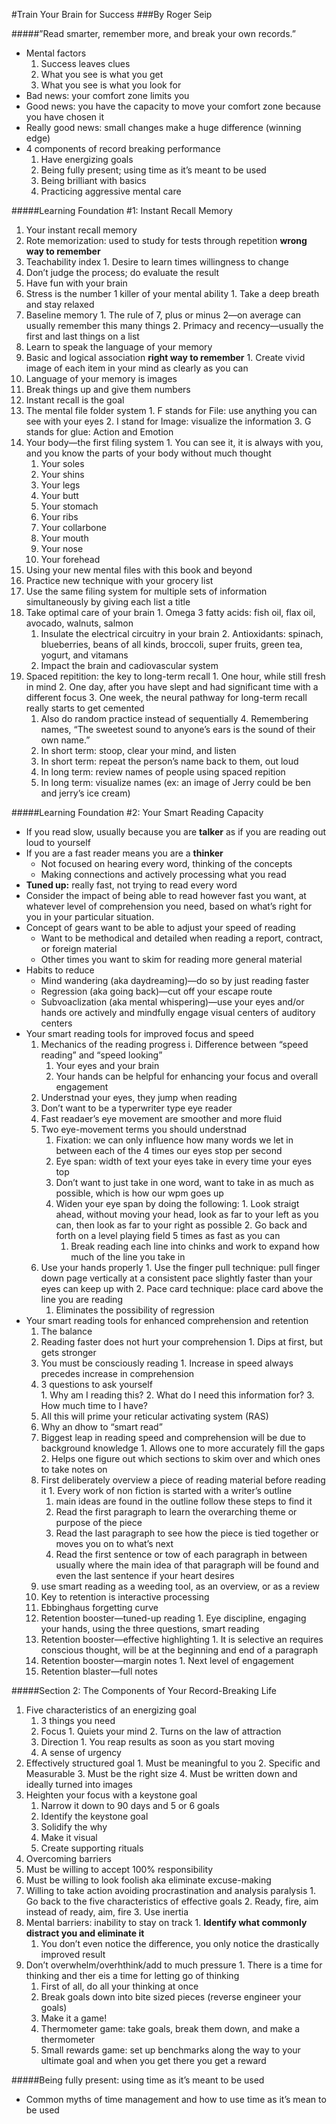 #Train Your Brain for Success
###By Roger Seip

#####”Read smarter, remember more, and break your own records.”
* Mental factors
  1. Success leaves clues
  2. What you see is what you get
  3. What you see is what you look for
* Bad news: your comfort zone limits you
* Good news: you have the capacity to move your comfort zone because you have chosen it
* Really good news: small changes make a huge difference (winning edge)
* 4 components of record breaking performance
  1. Have energizing goals
  2. Being fully present; using time as it’s meant to be used
  3. Being brilliant with basics
  4. Practicing aggressive mental care

#####Learning Foundation #1: Instant Recall Memory
1. Your instant recall memory
  1. Rote memorization: used to study for tests through repetition **wrong way to remember**
  2. Teachability index
    1. Desire to learn times willingness to change
  3. Don’t judge the process; do evaluate the result
  4. Have fun with your brain
  5. Stress is the number 1 killer of your mental ability
    1. Take a deep breath and stay relaxed
  6. Baseline memory
    1. The rule of 7, plus or minus 2—on average can usually remember this many things
    2. Primacy and recency—usually the first and last things on a list
2. Learn to speak the language of your memory
  1. Basic and logical association **right way to remember**
    1. Create vivid image of each item in your mind as clearly as you can
  2. Language of your memory is images
  3. Break things up and give them numbers
  4. Instant recall is the goal
  5. The mental file folder system
    1. F stands for File: use anything you can see with your eyes
    2. I stand for Image: visualize the information
    3. G stands for glue: Action and Emotion
  6. Your body—the first filing system
    1. You can see it, it is always with you, and you know the parts of your body without much thought
      1. Your soles
      2. Your shins
      3. Your legs
      4. Your butt
      5. Your stomach
      6. Your ribs
      7. Your collarbone
      8. Your mouth
      9. Your nose
      10. Your forehead
3. Using your new mental files with this book and beyond
  1. Practice new technique with your grocery list
  2. Use the same filing system for multiple sets of information simultaneously by giving each list a title
  3. Take optimal care of your brain
    1. Omega 3 fatty acids: fish oil, flax oil, avocado, walnuts, salmon
      1. Insulate the electrical circuitry in your brain
    2. Antioxidants: spinach, blueberries, beans of all kinds, broccoli, super fruits, green tea, yogurt, and vitamans
      1. Impact the brain and cadiovascular system
  4. Spaced repitition: the key to long-term recall
    1. One hour, while still fresh in mind
    2. One day, after you have slept and had significant time with a different focus
    3. One week, the neural pathway for long-term recall really starts to get cemented
      1. Also do random practice instead of sequentially
    4.  Remembering names, “The sweetest sound to anyone’s ears is the sound of their own name.”
      1. In short term: stoop, clear your mind, and listen
      2. In short term: repeat the person’s name back to them, out loud
      3. In long term: review names of people using spaced repition
      4. In long term: visualize names (ex: an image of Jerry could be ben and jerry’s ice cream)

#####Learning Foundation #2: Your Smart Reading Capacity
* If you read slow, usually because you are **talker** as if you are reading out loud to yourself
* If you are a fast reader means you are a **thinker**
  * Not focused on hearing every word, thinking of the concepts
  * Making connections and actively processing what you read
* **Tuned up:** really fast, not trying to read every word
* Consider the impact of being able to read however fast you want, at whatever level of comprehension you need, based on what’s right for you in your particular situation.
* Concept of gears want to be able to adjust your speed of reading
  * Want to be methodical and detailed when reading a report, contract, or foreign material
  * Other times you want to skim for reading more general material
* Habits to reduce
  * Mind wandering (aka daydreaming)—do so by just reading faster
  * Regression (aka going back)—cut off your escape route
  * Subvoaclization (aka mental whispering)—use your eyes and/or hands ore actively and mindfully engage visual centers of auditory centers
* Your smart reading tools for improved focus and speed
  1. Mechanics of the reading progress
    i. Difference between “speed reading” and “speed looking”
      1. Your eyes and your brain
      2. Your hands can be helpful for enhancing your focus and overall engagement
  1. Understnad your eyes, they jump when reading
    1. Don’t want to be a typerwriter type eye reader
    2. Fast readaer’s eye movement are smoother and more fluid
    3. Two eye-movement terms you should understnad
       1. Fixation: we can only influence how many words we let in between each of the 4 times our eyes stop per second
       2. Eye span: width of text your eyes take in every time your eyes top
         1. Don’t want to just take in one word, want to take in as much as possible, which is how our wpm goes up
         2. Widen your eye span by doing the following:
           1. Look straigt ahead, without moving your head, look as far to your left as you can, then look as far to your right as possible
           2. Go back and forth on a level playing field 5 times as fast as you can
             1. Break reading each line into chinks and work to expand how much of the line you take in
    4. Use your hands properly
      1. Use the finger pull technique: pull finger down page vertically at a consistent pace slightly faster than your eyes can keep up with
      2. Pace card technique: place card above the line you are reading
        1. Eliminates the possibility of regression
* Your smart reading tools for enhanced comprehension and retention
  1. The balance
    1. Reading faster does not hurt your comprehension
      1. Dips at first, but gets stronger
    2. You must be consciously reading
      1. Increase in speed always precedes increase in comprehension
    3. 3 questions to ask yourself  
      1. Why am I reading this?
      2. What do I need this information for?
      3. How much time to I have?
    4. All this will prime your reticular activating system (RAS)
  2. Why an dhow to “smart read”
    1. Biggest leap in reading speed and comprehension will be due to background knowledge
      1. Allows one to more accurately fill the gaps
      2. Helps one figure out which sections to skim over and which ones to take notes on
    2. First deliberately overview a piece of reading material before reading it
      1. Every work of non fiction is started with a writer’s outline
        1. main ideas are found in the outline follow these steps to find it
          1. Read the first paragraph to learn the overarching theme or purpose of the piece
          2. Read the last paragraph to see how the piece is tied together or moves you on to what’s next
          3. Read the first sentence or tow of each paragraph in between usually where the main idea of that paragraph will be found and even the last sentence if your heart desires
    3. use smart reading as a weeding tool, as an overview, or as a review
  3. Key to retention is interactive processing
    1. Ebbinghaus forgetting curve
    2. Retention booster—tuned-up reading
      1. Eye discipline, engaging your hands, using the three questions, smart reading
    3. Retention booster—effective highlighting
      1. It is selective an requires conscious thought, will be at the beginning and end of a paragraph
    4. Retention booster—margin notes
      1.  Next level of engagement 
    5. Retention blaster—full notes

#####Section 2: The Components of Your Record-Breaking Life
1. Five characteristics of an energizing goal
   1. 3 things you need
     1. Focus
       1. Quiets your mind
       2. Turns on the law of attraction
     2. Direction
       1. You reap results as soon as you start moving
     3. A sense of urgency
  2. Effectively structured goal
    1. Must be meaningful to you
    2. Specific and Measurable
    3. Must be the right size
    4. Must be written down and ideally turned into images
2. Heighten your focus with a keystone goal
    1. Narrow it down to 90 days and 5 or 6 goals
    2. Identify the keystone goal
    3. Solidify the why
    4. Make it visual
    5. Create supporting rituals
3. Overcoming barriers
  1. Must be willing to accept 100% responsibility
  2. Must be willing to look foolish aka eliminate excuse-making
  3. Willing to take action avoiding procrastination and analysis paralysis
    1. Go back to the five characteristics of effective goals
    2. Ready, fire, aim instead of ready, aim, fire
    3. Use inertia
  4. Mental barriers: inability to stay on track
    1. **Identify what commonly distract you and eliminate it**
      1. You don’t even notice the difference, you only notice the drastically improved result
  5. Don’t overwhelm/overhthink/add to much pressure
    1. There is a time for thinking and ther eis a time for letting go of thinking
      1. First of all, do all your thinking at once
      2. Break goals down into bite sized pieces (reverse engineer your goals)
      3. Make it a game!
        1. Thermometer game: take goals, break them down, and make a thermometer
        2. Small rewards game: set up benchmarks along the way to your ultimate goal and when you get there you get a reward

#####Being fully present: using time as it’s meant to be used
* Common myths of time management and how to use time as it’s mean to be used
   

